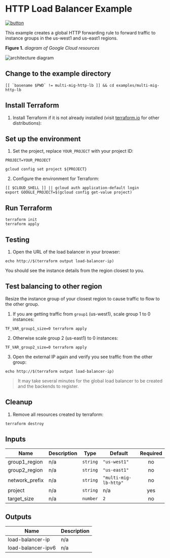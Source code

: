 # HTTP Load Balancer Example

[![button](http://gstatic.com/cloudssh/images/open-btn.png)](https://console.cloud.google.com/cloudshell/open?git_repo=https://github.com/GoogleCloudPlatform/terraform-google-lb-http&working_dir=examples/basic&page=shell&tutorial=README.md)

This example creates a global HTTP forwarding rule to forward traffic to instance groups in the us-west1 and us-east1 regions.

**Figure 1.** *diagram of Google Cloud resources*

![architecture diagram](https://raw.githubusercontent.com/GoogleCloudPlatform/terraform-google-lb-http/master/examples/multi-mig-http-lb/diagram.png)

## Change to the example directory

```
[[ `basename $PWD` != multi-mig-http-lb ]] && cd examples/multi-mig-http-lb
```

## Install Terraform

1. Install Terraform if it is not already installed (visit [terraform.io](https://terraform.io) for other distributions):

## Set up the environment

1. Set the project, replace `YOUR_PROJECT` with your project ID:

```
PROJECT=YOUR_PROJECT
```

```
gcloud config set project ${PROJECT}
```

2. Configure the environment for Terraform:

```
[[ $CLOUD_SHELL ]] || gcloud auth application-default login
export GOOGLE_PROJECT=$(gcloud config get-value project)
```

## Run Terraform

```
terraform init
terraform apply
```

## Testing

1. Open the URL of the load balancer in your browser:

```
echo http://$(terraform output load-balancer-ip)
```

You should see the instance details from the region closest to you.

## Test balancing to other region

Resize the instance group of your closest region to cause traffic to flow to the other group.

1. If you are getting traffic from `group1` (us-west1), scale group 1 to 0 instances:

```
TF_VAR_group1_size=0 terraform apply
```

2. Otherwise scale group 2 (us-east1) to 0 instances:

```
TF_VAR_group2_size=0 terraform apply
```

3. Open the external IP again and verify you see traffic from the other group:

```
echo http://$(terraform output load-balancer-ip)
```

> It may take several minutes for the global load balancer to be created and the backends to register.

## Cleanup

1. Remove all resources created by terraform:

```
terraform destroy
```

<!-- BEGINNING OF PRE-COMMIT-TERRAFORM DOCS HOOK -->
## Inputs

| Name | Description | Type | Default | Required |
|------|-------------|------|---------|:--------:|
| group1\_region | n/a | `string` | `"us-west1"` | no |
| group2\_region | n/a | `string` | `"us-east1"` | no |
| network\_prefix | n/a | `string` | `"multi-mig-lb-http"` | no |
| project | n/a | `string` | n/a | yes |
| target\_size | n/a | `number` | `2` | no |

## Outputs

| Name | Description |
|------|-------------|
| load-balancer-ip | n/a |
| load-balancer-ipv6 | n/a |

<!-- END OF PRE-COMMIT-TERRAFORM DOCS HOOK -->
